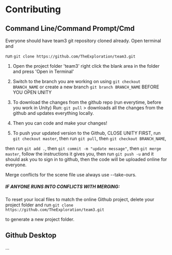 # Contributing




## Command Line/Command Prompt/Cmd

Everyone should have team3 git repository cloned already. Open terminal and 

run `git clone https://github.com/TheExploration/team3.git`

1. Open the project folder 'team3' right click the blank area in the folder and press 'Open in Terminal'

2. Switch to the branch you are working on using `git checkout BRANCH_NAME` or create a new branch `git branch BRANCH_NAME` BEFORE YOU OPEN UNITY

2. To download the changes from the github repo (run everytime, before you work in Unity) Run: `git pull` > downloads all the changes from the github and updates everything locally. 


4. Then you can code and make your changes!

5. To push your updated version to the Github, CLOSE UNITY FIRST, run `git checkout master`, then run `git pull`, then `git checkout BRANCH_NAME`, 

then run `git add .`, then `git commit -m "update message"`, then `git merge master`, follow the instructions it gives you, then run `git push -u` and it should ask you to sign in to github, then the code will be uploaded online for everyone. 

Merge conflicts for the scene file use always use --take-ours.

##### IF ANYONE RUNS INTO CONFLICTS WITH MERGING:
To reset your local files to match the online Github project, delete your project folder and run `git clone https://github.com/TheExploration/team3.git`

to generate a new project folder.


## Github Desktop

...